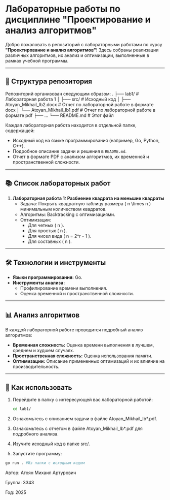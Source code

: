 # Лабораторные работы по дисциплине "Проектирование и анализ алгоритмов"

Добро пожаловать в репозиторий с лабораторными работами по курсу **"Проектирование и анализ алгоритмов"**! Здесь собраны реализации различных алгоритмов, их анализ и оптимизации, выполненные в рамках учебной программы.

---

## 📁 Структура репозитория

Репозиторий организован следующим образом:
.
├── lab1/ # Лабораторная работа 1
│ ├── src/ # Исходный код
│ ├── Atoyan_Mikhail_lb2.docx # Отчет по лабораторной работе в формате docx
│ └── Atoyan_Mikhail_lb1.pdf # Отчет по лабораторной работе в формате pdf
├── ...
└── README.md # Этот файл


Каждая лабораторная работа находится в отдельной папке, содержащей:
- Исходный код на языке программирования (например, Go, Python, C++).
- Подробное описание задачи и решения в `README.md`.
- Отчет в формате PDF с анализом алгоритмов, их временной и пространственной сложности.

---

## 📚 Список лабораторных работ

1. **Лабораторная работа 1: Разбиение квадрата на меньшие квадраты**
   - Задача: Покрыть квадратную таблицу размера \( n \times n \) минимальным количеством квадратов.
   - Алгоритмы: Backtracking с оптимизациями.
   - Оптимизации:
     - Для четных \( n \).
     - Для простых \( n \).
     - Для чисел вида \( n = 2^r - 1 \).
     - Для составных \( n \).

---

## 🛠️ Технологии и инструменты

- **Языки программирования:** Go.
- **Инструменты анализа:**
  - Профилирование времени выполнения.
  - Оценка временной и пространственной сложности.

---

## 📊 Анализ алгоритмов

В каждой лабораторной работе проводится подробный анализ алгоритмов:
- **Временная сложность:** Оценка времени выполнения в лучшем, среднем и худшем случаях.
- **Пространственная сложность:** Оценка использования памяти.
- **Оптимизации:** Описание примененных оптимизаций и их влияние на производительность.

---

## 📝 Как использовать

1. Перейдите в папку с интересующей вас лабораторной работой:
   ```bash
   cd lab1/
   ```
2. Ознакомьтесь с описанием задачи в файле Atoyan_Mikhail_lb*.pdf.

3. Ознакомьтесь с отчетом в файле Atoyan_Mikhail_lb*.pdf для подробного анализа.

4. Изучите исходный код в папке src/.

5. Запустите программу:
  ```bash
  go run . #Из папки с исходным кодом
  ```

Автор: Атоян Михаил Артурович

Группа: 3343

Год: 2025

